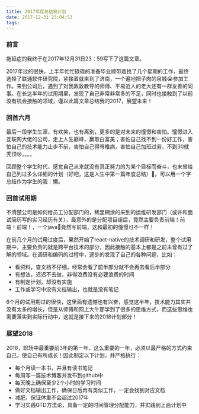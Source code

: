 ```yaml
---
title: 2017年度总结和计划
date: 2017-12-31 23:04:53
tags:
---
```

### 前言

拖延症的我终于在2017年12月31日23：59写下了这篇文章。

2017年过的很快，上半年忙忙碌碌的准备毕业顺带着找了几个星期的工作，最终选择了联通软件研究院，紧接着就来到了济南，一个遍地把子肉的泉城:sob:参加工作。来到公司后，遇到了对我敦敦教导的师傅、平易近人的老大还有一群友善的同事。在长达半年的试用期里，发现了自己非常非常多的不足，同时也接触到了以前没有机会接触的领域，谨以此篇文章总结我的2017，展望未来！

### 回首六月

最后一段学生生涯，有欢笑，也有离别，更多的是对未来的憧憬和害怕。憧憬进入互联网大佬的公司，走上人生巅峰，赢取白富美；害怕自己找不到一份好工作，害怕自己的技术能力止步不前，害怕自己得脊椎病，害怕自己加班过劳，不到30就秃顶:cry:。。。。

回顾整个学生时代，感觉自己从来就没有真正努力的为某个目标而奋斗，也未曾给自己列过多么详细的计划（好吧，这是人生中第一篇年度总结）:drooling_face:。可以用一个字总结作为学生的我：懒。

### 回首试用期

不清楚公司是如何给员工分配部门的，稀里糊涂的来到的运维研发部门（或许和面试简历写的实习经历有关），最意外的是分配项目组后，竟然主要负责前端！前端！前端！，一个java:dog:竟然写前端，这和最初的憧憬可不一样！

在前几个月的试用过度后，果然开始了react-native的技术调研和研发，整个试用期中，主要负责的就是跨平台技术的部分，因此接触的基本上都是之前未曾有过了解的领域。在调研和编码的过程中，逐步的发现了自己的各种问题，比如：

* 看资料，查文档不仔细，经常会看了前半部分就不会再去看后半部分
* 有想法，迟迟不去做，非得浪费没有必要浪费的时间
* 有制定计划，却没有实施
* 工作或学习中没有文档输出，也就是没有笔记

6个月的试用期过的很快，这里面有遗憾也有兴奋，感觉这半年，技术能力其实并没有太多的增长，但是从师傅和网上大牛那学到了很多的思维方式，而这些思维也需要落实到实际行动中，这就是接下来的2018计划部分！

### 展望2018

2018，职场中最重要前3年的第一年，这么重要的一年，必须以最严格的方式约束自己，使自己有所成长！因此制定以下计划，并严格执行：

* 每个月读一本书，并且有读书笔记
* 每周写一篇技术博客并发布到github中
* 每天晚上确保至少2个小时的学习时间
* 做好文档输出工作，确保日后再有类似工作，一定会找到对应文档
* 减肥，保证体重不会超过2017年
* 学习实践GTD方法论，具备一定的时间管理分配能力，并实践到上面计划中